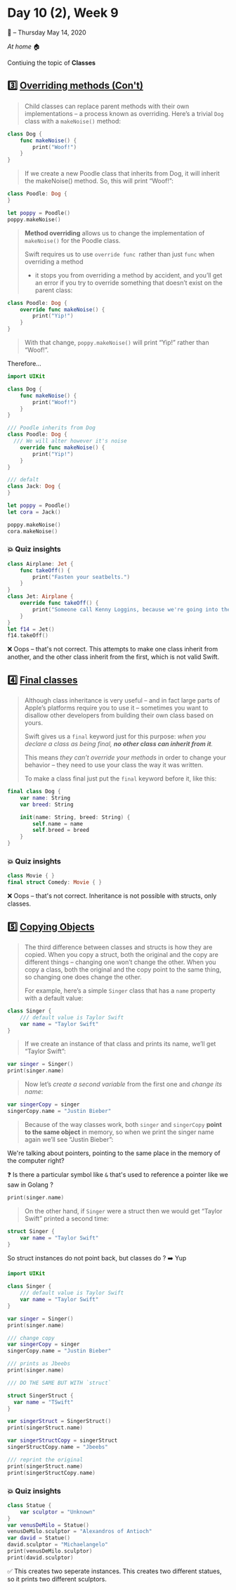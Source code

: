 # Day 10 (2), Week 9
:calendar: – Thursday May 14, 2020

*At home* :house:

Contiuing the topic of **Classes**

## :three:  [Overriding methods (Con't)](https://www.hackingwithswift.com/sixty/8/3/overriding-methods) 

>Child classes can replace parent methods with their own implementations – a process known as overriding. Here’s a trivial `Dog` class with a `makeNoise()` method:

```swift
class Dog {
    func makeNoise() {
        print("Woof!")
    }
}
```

>If we create a new Poodle class that inherits from Dog, it will inherit the makeNoise() method. So, this will print “Woof!”:

```swift
class Poodle: Dog {
}

let poppy = Poodle()
poppy.makeNoise()
```

>**Method overriding** allows us to change the implementation of `makeNoise()` for the Poodle class.
>
>Swift requires us to use `override func `rather than just `func` when overriding a method
>* it stops you from overriding a method by accident, and you’ll get an error if you try to override something that doesn’t exist on the parent class:

```swift
class Poodle: Dog {
    override func makeNoise() {
        print("Yip!")
    }
}
```

>With that change, `poppy.makeNoise()` will print “Yip!” rather than “Woof!”.

Therefore...

```swift
import UIKit

class Dog {
    func makeNoise() {
        print("Woof!")
    }
}

/// Poodle inherits from Dog
class Poodle: Dog {
  /// We will alter however it's noise
    override func makeNoise() {
        print("Yip!")
    }
}

/// defalt
class Jack: Dog {
}

let poppy = Poodle()
let cora = Jack()

poppy.makeNoise()
cora.makeNoise()
```

### :boom: Quiz insights

```swift
class Airplane: Jet {
	func takeOff() {
		print("Fasten your seatbelts.")
	}
}
class Jet: Airplane {
	override func takeOff() {
		print("Someone call Kenny Loggins, because we're going into the danger zone!")
	}
}
let f14 = Jet()
f14.takeOff()
```
:x: Oops – that's not correct. This attempts to make one class inherit from another, and the other class inherit from the first, which is not valid Swift.


## :four:  [Final classes](https://www.hackingwithswift.com/sixty/8/4/final-classes)

>Although class inheritance is very useful – and in fact large parts of Apple’s platforms require you to use it – sometimes you want to disallow other developers from building their own class based on yours.
>
>Swift gives us a `final` keyword just for this purpose: *when you declare a class as being final, **no other class can inherit from it**.*
>
>This means *they can’t override your methods* in order to change your behavior – they need to use your class the way it was written.
>
>To make a class final just put the `final` keyword before it, like this:

```swift
final class Dog {
    var name: String
    var breed: String

    init(name: String, breed: String) {
        self.name = name
        self.breed = breed
    }
}
```

### :boom: Quiz insights

```swift
class Movie { }
final struct Comedy: Movie { }
```

:x: Oops – that's not correct. Inheritance is not possible with structs, only classes.

## :five:  [Copying Objects](https://www.hackingwithswift.com/sixty/8/5/copying-objects) 

>The third difference between classes and structs is how they are copied. When you copy a struct, both the original and the copy are different things – changing one won’t change the other. When you copy a class, both the original and the copy point to the same thing, so changing one does change the other.
>
>For example, here’s a simple `Singer` class that has a `name` property with a default value:

```swift
class Singer {
    /// default value is Taylor Swift
    var name = "Taylor Swift"
}
```

>If we create an instance of that class and prints its name, we’ll get “Taylor Swift”:

```swift
var singer = Singer()
print(singer.name)
```

>Now let’s *create a second variable* from the first one and *change its name*:

```swift
var singerCopy = singer
singerCopy.name = "Justin Bieber"
```

>Because of the way classes work, both `singer` and `singerCopy` **point to the same object** in memory, so when we print the singer name again we’ll see “Justin Bieber”:

We're talking about pointers, pointing to the same place in the memory of the computer right?

:question: Is there a particular symbol like `&` that's used to reference a pointer like we saw in Golang ?

```swift
print(singer.name)
```

>On the other hand, if `Singer` were a struct then we would get “Taylor Swift” printed a second time:

```swift
struct Singer {
    var name = "Taylor Swift"
}
```

So struct instances do not point back, but classes do ? :arrow_right: Yup

```swift
import UIKit

class Singer {
    /// default value is Taylor Swift
    var name = "Taylor Swift"
}

var singer = Singer()
print(singer.name)

/// change copy
var singerCopy = singer
singerCopy.name = "Justin Bieber"

/// prints as Jbeebs
print(singer.name)

/// DO THE SAME BUT WITH `struct`

struct SingerStruct {
  var name = "TSwift"
}

var singerStruct = SingerStruct()
print(singerStruct.name)

var singerStructCopy = singerStruct
singerStructCopy.name = "Jbeebs"

/// reprint the original
print(singerStruct.name)
print(singerStructCopy.name)

```

### :boom: Quiz insights

```swift
class Statue {
	var sculptor = "Unknown"
}
var venusDeMilo = Statue()
venusDeMilo.sculptor = "Alexandros of Antioch"
var david = Statue()
david.sculptor = "Michaelangelo"
print(venusDeMilo.sculptor)
print(david.sculptor)
```
:white_check_mark: This creates two seperate instances. This creates two different statues, so it prints two different sculptors.

